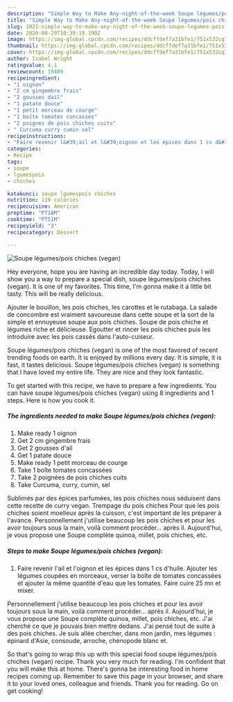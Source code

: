 ```yaml
---
description: "Simple Way to Make Any-night-of-the-week Soupe légumes/pois chiches (vegan)"
title: "Simple Way to Make Any-night-of-the-week Soupe légumes/pois chiches (vegan)"
slug: 1021-simple-way-to-make-any-night-of-the-week-soupe-legumes-pois-chiches-vegan
date: 2020-08-29T10:39:19.190Z
image: https://img-global.cpcdn.com/recipes/ddcffdef7a31bfe1/751x532cq70/soupe-legumespois-chiches-vegan-photo-principale-de-la-recette.jpg
thumbnail: https://img-global.cpcdn.com/recipes/ddcffdef7a31bfe1/751x532cq70/soupe-legumespois-chiches-vegan-photo-principale-de-la-recette.jpg
cover: https://img-global.cpcdn.com/recipes/ddcffdef7a31bfe1/751x532cq70/soupe-legumespois-chiches-vegan-photo-principale-de-la-recette.jpg
author: Isabel Wright
ratingvalue: 4.1
reviewcount: 19409
recipeingredient:
- "1 oignon"
- "2 cm gingembre frais"
- "2 gousses dail"
- "1 patate douce"
- "1 petit morceau de courge"
- "1 boîte tomates concasses"
- "2 poignes de pois chiches cuits"
- " Curcuma curry cumin sel"
recipeinstructions:
- "Faire revenir l&#39;ail et l&#39;oignon et les épices dans 1 cs d&#39;huile. Ajouter les légumes coupées en morceaux, verser la boîte de tomates concassées et ajouter la même quantité d&#39;eau que les tomates. Faire cuire 25 mn et mixer."
categories:
- Recipe
tags:
- soupe
- lgumespois
- chiches

katakunci: soupe lgumespois chiches 
nutrition: 119 calories
recipecuisine: American
preptime: "PT18M"
cooktime: "PT51M"
recipeyield: "3"
recipecategory: Dessert

---
```



![Soupe légumes/pois chiches (vegan)](https://img-global.cpcdn.com/recipes/ddcffdef7a31bfe1/751x532cq70/soupe-legumespois-chiches-vegan-photo-principale-de-la-recette.jpg)

Hey everyone, hope you are having an incredible day today. Today, I will show you a way to prepare a special dish, soupe légumes/pois chiches (vegan). It is one of my favorites. This time, I'm gonna make it a little bit tasty. This will be really delicious.

Ajouter le bouillon, les pois chiches, les carottes et le rutabaga. La salade de concombre est vraiment savoureuse dans cette soupe et la sort de la simple et ennuyeuse soupe aux pois chiches. Soupe de pois chiche et légumes riche et délicieuse. Egoutter et rincer les pois chiches puis les introduire avec les pois cassés dans l&#39;auto-cuiseur.

Soupe légumes/pois chiches (vegan) is one of the most favored of recent trending foods on earth. It is enjoyed by millions every day. It is simple, it is fast, it tastes delicious. Soupe légumes/pois chiches (vegan) is something that I have loved my entire life. They are nice and they look fantastic.


To get started with this recipe, we have to prepare a few ingredients. You can have soupe légumes/pois chiches (vegan) using 8 ingredients and 1 steps. Here is how you cook it.

<!--inarticleads1-->

##### The ingredients needed to make Soupe légumes/pois chiches (vegan):

1. Make ready 1 oignon
1. Get 2 cm gingembre frais
1. Get 2 gousses d&#39;ail
1. Get 1 patate douce
1. Make ready 1 petit morceau de courge
1. Take 1 boîte tomates concassées
1. Take 2 poignées de pois chiches cuits
1. Take  Curcuma, curry, cumin, sel


Sublimés par des épices parfumées, les pois chiches nous séduisent dans cette recette de curry vegan. Trempage du pois chiches Pour que les pois chiches soient moelleux après la cuisson, c&#39;est important de les préparer à l&#39;avance. Personnellement j&#39;utilise beaucoup les pois chiches et pour les avoir toujours sous la main, voilà comment procéder… après il. Aujourd&#39;hui, je vous propose une Soupe complète quinoa, millet, pois chiches, etc. 

<!--inarticleads2-->

##### Steps to make Soupe légumes/pois chiches (vegan):

1. Faire revenir l&#39;ail et l&#39;oignon et les épices dans 1 cs d&#39;huile. Ajouter les légumes coupées en morceaux, verser la boîte de tomates concassées et ajouter la même quantité d&#39;eau que les tomates. Faire cuire 25 mn et mixer.


Personnellement j&#39;utilise beaucoup les pois chiches et pour les avoir toujours sous la main, voilà comment procéder… après il. Aujourd&#39;hui, je vous propose une Soupe complète quinoa, millet, pois chiches, etc. J&#39;ai cherché ce que je pouvais bien mettre dedans. J&#39;ai pensé tout de suite à des pois chiches. Je suis allée chercher, dans mon jardin, mes légumes : épinard d&#39;Asie, consoude, arroche, chénopode blanc et. 

So that's going to wrap this up with this special food soupe légumes/pois chiches (vegan) recipe. Thank you very much for reading. I'm confident that you will make this at home. There's gonna be interesting food in home recipes coming up. Remember to save this page in your browser, and share it to your loved ones, colleague and friends. Thank you for reading. Go on get cooking!
